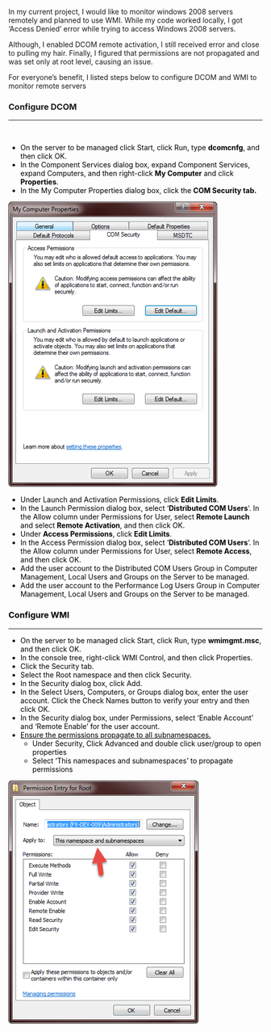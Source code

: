 
In my current project, I would like to monitor windows 2008 servers remotely and planned to use WMI. While my code worked locally, I got &#8216;Access Denied&#8217; error while trying to access Windows 2008 servers.

Although, I enabled DCOM remote activation, I still received error and close to pulling my hair. Finally, I figured that permissions are not propagated and was set only at root level, causing an issue.

For everyone&#8217;s benefit, I listed steps below to configure DCOM and WMI to monitor remote servers

### **Configure DCOM**

* * *

&nbsp;

<div>
  <ul style="color: #000000;">
    <li>
      On the server to be managed click Start, click Run, type <strong>dcomcnfg</strong>, and then click OK.
    </li>
    <li>
      In the Component Services dialog box, expand Component Services, expand Computers, and then right-click <strong>My Computer</strong> and click <strong>Properties</strong>.
    </li>
    <li>
      In the My Computer Properties dialog box, click the <strong>COM Security tab.</strong>
    </li>
  </ul>
  
  <p>
  
  ![](/wp-content/uploads/2014/06/Dcom-Properties.png)
  
  </p>
  
  <ul style="color: #000000;">
    <li>
      Under Launch and Activation Permissions, click <strong>Edit Limits</strong>.
    </li>
    <li>
      In the Launch Permission dialog box, select &#8216;<strong>Distributed COM Users</strong>&#8216;. In the Allow column under Permissions for User, select <strong>Remote Launch</strong> and select <strong>Remote Activation</strong>, and then click OK.
    </li>
    <li>
      Under <strong>Access Permissions</strong>, click <strong>Edit Limits</strong>.
    </li>
    <li>
      In the Access Permission dialog box, select &#8216;<strong>Distributed COM Users</strong>&#8216;. In the Allow column under Permissions for User, select <strong>Remote Access</strong>, and then click OK.
    </li>
    <li>
      Add the user account to the Distributed COM Users Group in Computer Management, Local Users and Groups on the Server to be managed.
    </li>
    <li>
      Add the user account to the Performance Log Users Group in Computer Management, Local Users and Groups on the Server to be managed.
    </li>
  </ul>
  
  <h3 style="color: #000000;">
    <strong>Configure WMI</strong>
  </h3>
  
  <hr />
  
  <ul style="color: #000000;">
    <li>
      On the server to be managed click Start, click Run, type <strong>wmimgmt.msc</strong>, and then click OK.
    </li>
    <li>
      In the console tree, right-click WMI Control, and then click Properties.
    </li>
    <li>
      Click the Security tab.
    </li>
    <li>
      Select the Root namespace and then click Security.
    </li>
    <li>
      In the Security dialog box, click Add.
    </li>
    <li>
      In the Select Users, Computers, or Groups dialog box, enter the user account. Click the Check Names button to verify your entry and then click OK.
    </li>
    <li>
      In the Security dialog box, under Permissions, select &#8216;Enable Account&#8217; and &#8216;Remote Enable&#8217; for the user account.
    </li>
    <li>
      <span style="text-decoration: underline;">Ensure the permissions propagate to all subnamespaces.</span> <ul>
        <li>
          Under Security, Click Advanced and double click user/group to open properties
        </li>
        <li>
          Select &#8216;This namespaces and subnamespaces&#8217; to propagate permissions
        </li>
      </ul>
    </li>
  </ul>
  
  <p>
  
  ![](/wp-content/uploads/2014/06/Permission-Settings.png)
  
  </p>
</div>
